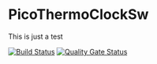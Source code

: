 # PicoThermoClockSw

This is just a test

[![Build Status](https://travis-ci.com/a-d-v-e-n-t-u-r-o-u-s/PicoThermoClockSw.svg?branch=main)](https://travis-ci.com/a-d-v-e-n-t-u-r-o-u-s/PicoThermoClockSw)
[![Quality Gate Status](https://sonarcloud.io/api/project_badges/measure?project=a-d-v-e-n-t-u-r-o-u-s_PicoThermoClockSw&metric=alert_status)](https://sonarcloud.io/dashboard?id=a-d-v-e-n-t-u-r-o-u-s_PicoThermoClockSw)
